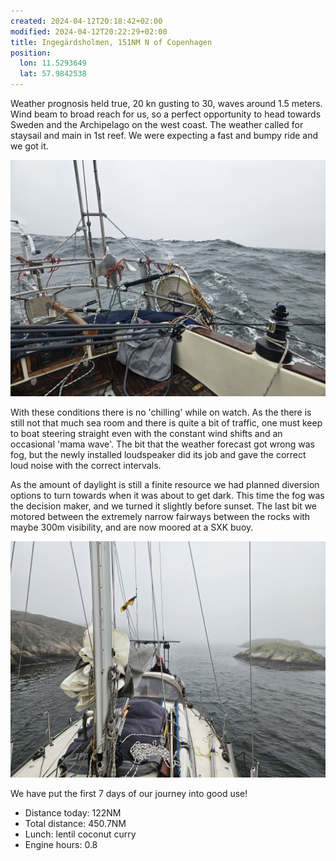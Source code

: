 ```yaml
---
created: 2024-04-12T20:18:42+02:00
modified: 2024-04-12T20:22:29+02:00
title: Ingegärdsholmen, 151NM N of Copenhagen
position:
  lon: 11.5293649
  lat: 57.9842538
---
```


Weather prognosis held true, 20 kn gusting to 30, waves around 1.5 meters. Wind beam to broad reach for us, so a perfect opportunity to head towards Sweden and the Archipelago on the west coast. The weather called for staysail and main in 1st reef. We were expecting a fast and bumpy ride and we got it. 

![Image](../2024/50cca5b537bf9c0b299460bff3bd55a8.jpg) 

With these conditions there is no 'chilling' while on watch. As the there is still not that much sea room and there is quite a bit of traffic, one must keep to boat steering straight even with the constant wind shifts and an occasional 'mama wave'.  The bit that the weather forecast got wrong was fog, but the newly installed loudspeaker did its job and gave the correct loud noise with the correct intervals.

As the amount of daylight is still a finite resource we had planned diversion options to turn towards when it was about to get dark. This time the fog was the decision maker, and we turned it slightly before sunset. The last bit we motored between the extremely narrow fairways between the rocks with maybe 300m visibility, and are now moored at a SXK buoy.

![Image](../2024/36dae61032c5446d3abe0432e4845e48.jpg) 

We have put the first 7 days of our journey into good use!

* Distance today: 122NM
* Total distance: 450.7NM
* Lunch: lentil coconut curry
* Engine hours: 0.8

